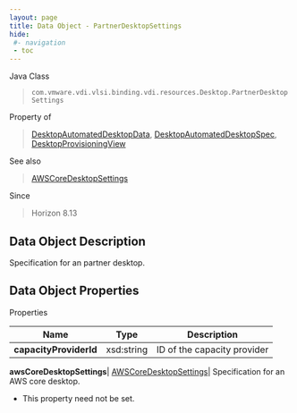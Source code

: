 ```yaml
---
layout: page
title: Data Object - PartnerDesktopSettings
hide:
 #- navigation
 - toc
---
```






Java Class  
> `com.vmware.vdi.vlsi.binding.vdi.resources.Desktop.PartnerDesktopSettings`

Property of  
> [DesktopAutomatedDesktopData](vdi.resources.Desktop.AutomatedDesktopData.md#field_detail), [DesktopAutomatedDesktopSpec](vdi.resources.Desktop.AutomatedDesktopSpec.md#field_detail), [DesktopProvisioningView](vdi.resources.Desktop.DesktopProvisioningView.md#field_detail)

See also  
> [AWSCoreDesktopSettings](vdi.resources.Desktop.AWSCoreDesktopSettings.md)

Since  
> Horizon 8.13


## Data Object Description 

Specification for an partner desktop. 

## Data Object Properties

Properties

Name |  Type |  Description   
---|---|---  
**capacityProviderId**|  xsd:string|  ID of the capacity provider   
  
**awsCoreDesktopSettings**| [AWSCoreDesktopSettings](vdi.resources.Desktop.AWSCoreDesktopSettings.md)|  Specification for an AWS core desktop.   


 * This property need not be set.

  
  

  
